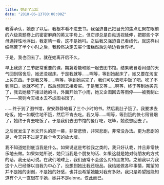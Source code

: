 ```yaml
---
title: 她走了以后
date: "2010-06-13T00:00:00Z"
---
```


我得承认，她走了以后，我根本看不进去书。我强迫自己把目光的焦点汇聚在眼前的六级真题卷上的密密麻麻的英文字母上，但它却总是自动透视延伸，把那些个字母选择性地浮出，我定睛一看，这不是她吗。之后我又强迫自己看线代，就这样纠结痛苦了半个小时之后，我毅然决定去买个蛋糕然后边啃边看世界杯。

于是，我也回去了。就在她离开后不久。

早上我逃了三节肥常重要的课，期冀着能和她一起去图书馆。结果我冒着闷湿的天气回到宿舍后，她还没起床。于是我就等……啊等，等到她起床了，她又要在淘宝上买东西。于是我又等……啊等，等到她买完了，我们可以去吃中饭了吧。吃了不到两口，她就不吃了，然后想回去接着买。于是我又等……啊等，终于等到她买完了，我去她楼下接过她的书，外面开始下小雨，她又企图回去等雨停——被我制止了——否则今天根本去不成图书馆了。

……终于到了图书馆，安安静静地看了三个小时的书。然后我肚子饿了。我要求去吃饭，她一如既往地不饿，然后不肯去吃。我又等……啊等，等到饿的快七窍冒烟了，她终于肯去吃饭了。于是我们去图书馆的餐厅吃，吃毕，她说想回去了。

之后就发生了本文开头的那一幕，非常悲愤，非常悲剧，非常没办法。更为悲剧的是，今天只不过是无数个今天的放大版。

我不知道她到底当我是什么。如果说这是考验我之类的，我只好认栽，并且非常快乐地去做。如果如她所说，她只当我是个朋友的话、如果这就是她对待朋友的方式的话，我无话可说。在我们地球上，我们通常不会这么对待朋友的。之前我以为我这个人已经够以自我为中心了，没想到她比我还极品。我给她做各种事情，期望的并不是她的谢谢，不是她的好感，也并没希望她能对我有多好。我只是希望她能知道有个人一直很在乎她，她并不是alone。仅此而已。